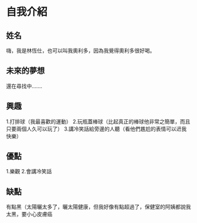 # 自我介紹

## 姓名
  嗨，我是林恆仕，也可以叫我奧利多，因為我覺得奧利多很好喝。

## 未來的夢想
  還在尋找中.......
  
## 興趣
  1.打排球（我最喜歡的運動）
  2.玩瓶蓋棒球（比起真正的棒球他非常之簡單，而且只要兩個人久可以玩了）
  3.講冷笑話給旁邊的人聽（看他們尷尬的表情可以䢎我快樂）
  
## 優點
  1.樂觀
  2.會講冷笑話
  
## 缺點
  有點黑（太陽曬太多了，曬太陽健康，但我好像有點超過了，保健室的阿姨都說我太黑，要小心皮膚癌
